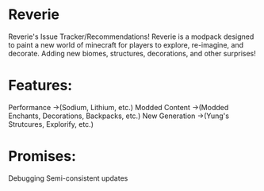 # Reverie
Reverie's Issue Tracker/Recommendations!
Reverie is a modpack designed to paint a new world of minecraft for players to explore, re-imagine, and decorate. Adding new biomes, structures, decorations, and other surprises!

# Features:
Performance ->(Sodium, Lithium, etc.)
Modded Content ->(Modded Enchants, Decorations, Backpacks, etc.)
New Generation ->(Yung's Strutcures, Explorify, etc.)

# Promises:
Debugging
Semi-consistent updates
